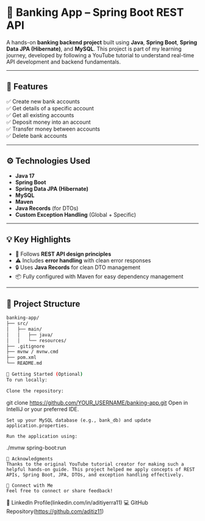 # 🏦 Banking App – Spring Boot REST API

A hands-on **banking backend project** built using **Java**, **Spring Boot**, **Spring Data JPA (Hibernate)**, and **MySQL**. This project is part of my learning journey, developed by following a YouTube tutorial to understand real-time API development and backend fundamentals.

---

## 🚀 Features

✅ Create new bank accounts  
✅ Get details of a specific account  
✅ Get all existing accounts  
✅ Deposit money into an account  
✅ Transfer money between accounts  
✅ Delete bank accounts  

---

## ⚙️ Technologies Used

- **Java 17**
- **Spring Boot**
- **Spring Data JPA (Hibernate)**
- **MySQL**
- **Maven**
- **Java Records** (for DTOs)
- **Custom Exception Handling** (Global + Specific)

---

## 💡 Key Highlights

- 🔁 Follows **REST API design principles**
- ⚠️ Includes **error handling** with clean error responses
- 🔒 Uses **Java Records** for clean DTO management
- 📦 Fully configured with Maven for easy dependency management

---

## 📂 Project Structure

```bash
banking-app/
├── src/
│   ├── main/
│   │   ├── java/
│   │   └── resources/
├── .gitignore
├── mvnw / mvnw.cmd
├── pom.xml
└── README.md

📌 Getting Started (Optional)
To run locally:

Clone the repository:
```
git clone https://github.com/YOUR_USERNAME/banking-app.git
Open in IntelliJ or your preferred IDE.
```
Set up your MySQL database (e.g., bank_db) and update application.properties.

Run the application using:
```
./mvnw spring-boot:run
```
🙌 Acknowledgments
Thanks to the original YouTube tutorial creator for making such a helpful hands-on guide. This project helped me apply concepts of REST APIs, Spring Boot, JPA, DTOs, and exception handling effectively.

🔗 Connect with Me
Feel free to connect or share feedback!
```
🔗 LinkedIn Profile(linkedin.com/in/aditiyerra11)
💻 GitHub Repository(https://github.com/aditiz11)
```

